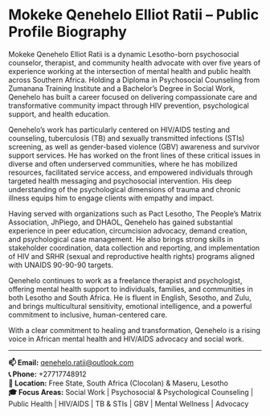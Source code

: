 # Mokeke Qenehelo Elliot Ratii – Public Profile Biography

Mokeke Qenehelo Elliot Ratii is a dynamic Lesotho-born psychosocial counselor, therapist, and community health advocate with over five years of experience working at the intersection of mental health and public health across Southern Africa. Holding a Diploma in Psychosocial Counseling from Zumanana Training Institute and a Bachelor’s Degree in Social Work, Qenehelo has built a career focused on delivering compassionate care and transformative community impact through HIV prevention, psychological support, and health education.

Qenehelo’s work has particularly centered on HIV/AIDS testing and counseling, tuberculosis (TB) and sexually transmitted infections (STIs) screening, as well as gender-based violence (GBV) awareness and survivor support services. He has worked on the front lines of these critical issues in diverse and often underserved communities, where he has mobilized resources, facilitated service access, and empowered individuals through targeted health messaging and psychosocial intervention. His deep understanding of the psychological dimensions of trauma and chronic illness equips him to engage clients with empathy and impact.

Having served with organizations such as Pact Lesotho, The People’s Matrix Association, JhPiego, and DHAOL, Qenehelo has gained substantial experience in peer education, circumcision advocacy, demand creation, and psychological case management. He also brings strong skills in stakeholder coordination, data collection and reporting, and implementation of HIV and SRHR (sexual and reproductive health rights) programs aligned with UNAIDS 90-90-90 targets.

Qenehelo continues to work as a freelance therapist and psychologist, offering mental health support to individuals, families, and communities in both Lesotho and South Africa. He is fluent in English, Sesotho, and Zulu, and brings multicultural sensitivity, emotional intelligence, and a powerful commitment to inclusive, human-centered care.

With a clear commitment to healing and transformation, Qenehelo is a rising voice in African mental health and HIV/AIDS advocacy and social work.

---

**📫 Email:** qenehelo.ratii@outlook.com  
**📞 Phone:** +27717748912  
**📍 Location:** Free State, South Africa (Clocolan) & Maseru, Lesotho  
**🎓 Focus Areas:** Social Work | Psychosocial & Psychological Counseling | Public Health | HIV/AIDS | TB & STIs | GBV | Mental Wellness | Advocacy
